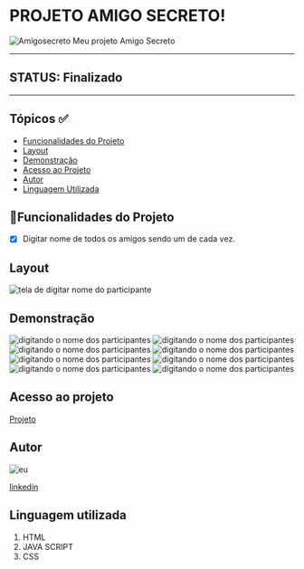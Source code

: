 # PROJETO AMIGO SECRETO! 
![Amigosecreto](./assents/amigo.png)
Meu projeto Amigo Secreto

___________________________________________________________________
## STATUS: Finalizado
___________________________________________________________________

## Tópicos ✅
- <a href="#funcionalidades">Funcionalidades do Projeto</a>
- <a href="#layot">Layout</a>
- <a href="#demonstracao">Demonstração</a>
- <a href="#acesso">Acesso ao Projeto </a>
- <a href="#autor">Autor</a>
- <a href="#linguagem">Linguagem Utilizada</a>


## 📱Funcionalidades do Projeto
- [x] Digitar nome de todos os amigos sendo um de cada vez.

## Layout 
![ tela de digitar nome do participante](./assents/Tela.jpeg)

## Demonstração
![ digitando o nome dos participantes ](./assents/expessoa1.jpeg)
![ digitando o nome dos participantes ](./assents/inicio.jpeg)
![ digitando o nome dos participantes ](./assents/ex0.jpeg)
![ digitando o nome dos participantes ](./assents/ex1.jpeg)
![ digitando o nome dos participantes ](./assents/ex2.jpeg)
![ digitando o nome dos participantes ](./assents/ex3.jpeg)
![ digitando o nome dos participantes ](./assents/ex4.jpeg)
![ digitando o nome dos participantes ](./assents/Sorteado.jpeg)

## Acesso ao projeto
[Projeto](https://github.com/Darlon2/Projeto)

## Autor
![eu](./assents/nova.png)

[linkedin](https://www.linkedin.com/in/darlonoliveiraa/)



## Linguagem utilizada

1. HTML
2. JAVA SCRIPT
3. CSS

 




